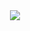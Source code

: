 <div align="center">
  <img src="https://live.staticflickr.com/65535/53340103174_be4a097731.jpg" />
</div>
